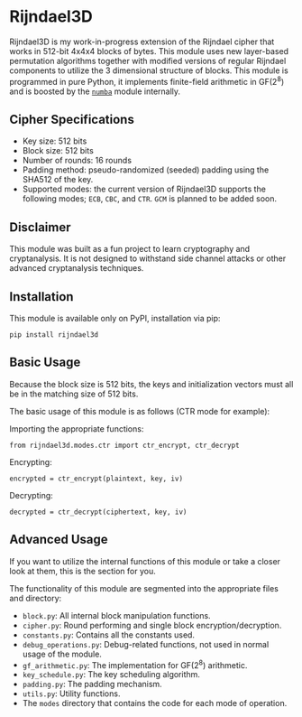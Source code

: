 # Rijndael3D
Rijndael3D is my work-in-progress extension of the Rijndael cipher that works in 512-bit 4x4x4 blocks of bytes. This module uses new layer-based permutation algorithms together with modified versions of regular Rijndael components to utilize the 3 dimensional structure of blocks.
This module is programmed in pure Python, it implements finite-field arithmetic in GF(2<sup>8</sup>) and is boosted by the [`numba`](https://numba.pydata.org/) module internally.

## Cipher Specifications
- Key size: 512 bits
- Block size: 512 bits
- Number of rounds: 16 rounds
- Padding method: pseudo-randomized (seeded) padding using the SHA512 of the key.
- Supported modes: the current version of Rijndael3D supports the following modes; `ECB`, `CBC`, and `CTR`. `GCM` is planned to be added soon.

## Disclaimer
This module was built as a fun project to learn cryptography and cryptanalysis. It is not designed to withstand side channel attacks or other advanced cryptanalysis techniques.

## Installation
This module is available only on PyPI, installation via pip:
```
pip install rijndael3d
```

## Basic Usage
Because the block size is 512 bits, the keys and initialization vectors must all be in the matching size of 512 bits.

The basic usage of this module is as follows (CTR mode for example):

Importing the appropriate functions:
```
from rijndael3d.modes.ctr import ctr_encrypt, ctr_decrypt
```

Encrypting:
```
encrypted = ctr_encrypt(plaintext, key, iv)
```

Decrypting:
```
decrypted = ctr_decrypt(ciphertext, key, iv)
```

## Advanced Usage
If you want to utilize the internal functions of this module or take a closer look at them, this is the section for you. 

The functionality of this module are segmented into the appropriate files and directory:
- `block.py`:            All internal block manipulation functions.
- `cipher.py`:           Round performing and single block encryption/decryption.
- `constants.py`:        Contains all the constants used.
- `debug_operations.py`: Debug-related functions, not used in normal usage of the module.
- `gf_arithmetic.py`:    The implementation for GF(2<sup>8</sup>) arithmetic.
- `key_schedule.py`:     The key scheduling algorithm.
- `padding.py`:          The padding mechanism.
- `utils.py`:            Utility functions.
- The `modes` directory that contains the code for each mode of operation.
